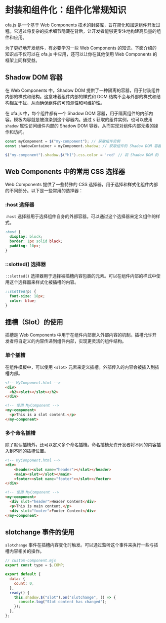 # 封装和组件化：组件化常规知识

ofa.js 是一个基于 Web Components 技术的封装库，旨在简化和加速组件开发过程。它通过将复杂的技术细节隐藏在背后，让开发者能够更专注地构建高质量的组件和应用。

为了更好地开发组件，有必要学习一些 Web Components 的知识。下面介绍的知识点不仅可以在 ofa.js 中应用，还可以让你在其他使用 Web Components 的框架上同样受益。

## Shadow DOM 容器

在 Web Components 中，Shadow DOM 提供了一种隔离的容器，用于封装组件内部的样式和结构。这意味着组件内部的样式和 DOM 结构不会与外部的样式和结构相互干扰，从而确保组件的可预测性和可维护性。

在 ofa.js 中，每个组件都有一个 Shadow DOM 容器，用于隔离组件的内部内容。模板内容就是被渲染到这个容器内。通过 `$` 获取的组件实例，也可以使用 `shadow` 属性访问组件内部的 Shadow DOM 容器，从而实现对组件内部元素的操作和访问。

```javascript
const myComponent = $("my-component"); // 获取组件实例
const shadowContainer = myComponent.shadow; // 获取组件的 Shadow DOM 容器

$("my-component").shadow.$("h1").css.color = 'red' // 将 Shadow DOM 的 h1 改为红色
```

## Web Components 中的常用 CSS 选择器

Web Components 提供了一些特殊的 CSS 选择器，用于选择和样式化组件内部的不同部分。以下是一些常用的选择器：

### :host 选择器

`:host` 选择器用于选择组件自身的外部容器。可以通过这个选择器来定义组件的样式。

```css
:host {
  display: block;
  border: 1px solid black;
  padding: 10px;
}
```

### ::slotted() 选择器

`::slotted()` 选择器用于选择被插槽内容包裹的元素。可以在组件内部的样式中使用这个选择器来样式化被插槽的内容。

```css
::slotted(p) {
  font-size: 18px;
  color: blue;
}
```

## 插槽（Slot）的使用

插槽是 Web Components 中用于在组件内部嵌入外部内容的机制。插槽允许开发者将自定义的内容传递到组件内部，实现更灵活的组件结构。

### 单个插槽

在组件模板中，可以使用 `<slot>` 元素来定义插槽。外部传入的内容会被插入到插槽内部。

```html
<!-- MyComponent.html -->
<div>
  <h2><slot></slot></h2>
</div>
```

```html
<!-- 使用 MyComponent -->
<my-component>
  <p>This is a slot content.</p>
</my-component>
```

### 多个命名插槽

除了默认插槽外，还可以定义多个命名插槽。命名插槽允许开发者将不同的内容插入到不同的插槽位置。

```html
<!-- MyComponent.html -->
<div>
    <header><slot name="header"></slot></header>
    <main><slot></slot></main>
    <footer><slot name="footer"></slot></footer>
</div>
```

```html
<!-- 使用 MyComponent -->
<my-component>
  <div slot="header">Header Content</div>
  <p>This is main content.</p>
  <div slot="footer">Footer Content</div>
</my-component>
```

## slotchange 事件的使用

`slotchange` 事件在插槽内容变化时触发。可以通过监听这个事件来执行一些与插槽内容相关的操作。

```javascript
// custom-component.mjs
export const type = $.COMP;

export default {
  data: {
    count: 0,
  },
  ready() {
    this.shadow.$("slot").on("slotchange", () => {
      console.log("Slot content has changed");
    });
  },
};
```